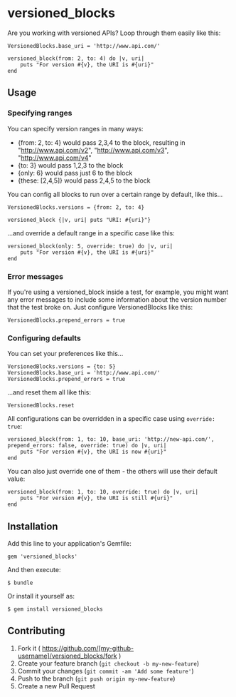 # versioned_blocks

Are you working with versioned APIs? Loop through them easily like this:

	VersionedBlocks.base_uri = 'http://www.api.com/'

	versioned_block(from: 2, to: 4) do |v, uri|
		puts "For version #{v}, the URI is #{uri}"
	end

## Usage

### Specifying ranges

You can specify version ranges in many ways:
- {from: 2, to: 4} would pass 2,3,4 to the block, resulting in "http://www.api.com/v2", "http://www.api.com/v3", "http://www.api.com/v4"
- {to: 3} would pass 1,2,3 to the block
- {only: 6} would pass just 6 to the block
- {these: [2,4,5]} would pass 2,4,5 to the block

You can config all blocks to run over a certain range by default, like this...
	
	VersionedBlocks.versions = {from: 2, to: 4}

	versioned_block {|v, uri| puts "URI: #{uri}"}

...and override a default range in a specific case like this:
	
	versioned_block(only: 5, override: true) do |v, uri|
		puts "For version #{v}, the URI is #{uri}"
	end

### Error messages

If you're using a versioned_block inside a test, for example, you might want any error messages to include some information about the version number that the test broke on. Just configure VersionedBlocks like this:

	VersionedBlocks.prepend_errors = true

### Configuring defaults

You can set your preferences like this...
      
	VersionedBlocks.versions = {to: 5}
	VersionedBlocks.base_uri = 'http://www.api.com/'
	VersionedBlocks.prepend_errors = true

...and reset them all like this:

	VersionedBlocks.reset

All configurations can be overridden in a specific case using `override: true`:

	versioned_block(from: 1, to: 10, base_uri: 'http://new-api.com/', prepend_errors: false, override: true) do |v, uri|
		puts "For version #{v}, the URI is now #{uri}"
	end

You can also just override one of them - the others will use their default value:

	versioned_block(from: 1, to: 10, override: true) do |v, uri|
		puts "For version #{v}, the URI is still #{uri}"
	end

## Installation

Add this line to your application's Gemfile:

    gem 'versioned_blocks'

And then execute:

    $ bundle

Or install it yourself as:

    $ gem install versioned_blocks

## Contributing

1. Fork it ( https://github.com/[my-github-username]/versioned_blocks/fork )
2. Create your feature branch (`git checkout -b my-new-feature`)
3. Commit your changes (`git commit -am 'Add some feature'`)
4. Push to the branch (`git push origin my-new-feature`)
5. Create a new Pull Request

